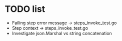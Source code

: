 # TODO list

* Failing step error message -> steps_invoke_test.go
* Step context -> steps_invoke_test.go
* Investigate json.Marshal vs string concatenation

